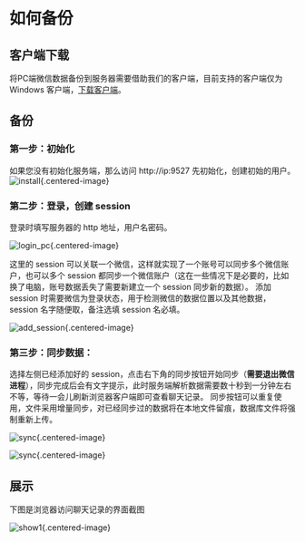 # 如何备份


## 客户端下载

将PC端微信数据备份到服务器需要借助我们的客户端，目前支持的客户端仅为 Windows 客户端，[下载客户端](/download-desktop)。


## 备份


### 第一步：初始化
如果您没有初始化服务端，那么访问 http://ip:9527 先初始化，创建初始的用户。
![install](https://static.raining.top/wechat-cloud-bak/org-website/install.png){.centered-image}

### 第二步：登录，创建 session
登录时填写服务器的 http 地址，用户名密码。

![login_pc](https://static.raining.top/wechat-cloud-bak/org-website/login_pc.png){.centered-image}

这里的 session 可以关联一个微信，这样就实现了一个账号可以同步多个微信账户，也可以多个 session 都同步一个微信账户（这在一些情况下是必要的，比如换了电脑，账号数据丢失了需要新建立一个 session 同步新的数据）。
添加 session 时需要微信为登录状态，用于检测微信的数据位置以及其他数据，session 名字随便取，备注选填 session 名必填。 

![add_session](https://static.raining.top/wechat-cloud-bak/org-website/add-session.png){.centered-image}


### 第三步：同步数据：

选择左侧已经添加好的 session，点击右下角的同步按钮开始同步（**需要退出微信进程**），同步完成后会有文字提示，此时服务端解析数据需要数十秒到一分钟左右不等，等待一会儿刷新浏览器客户端即可查看聊天记录。
同步按钮可以重复使用，文件采用增量同步，对已经同步过的数据将在本地文件留痕，数据库文件将强制重新上传。

![sync](https://static.raining.top/wechat-cloud-bak/org-website/sync.png){.centered-image}

![sync](https://static.raining.top/wechat-cloud-bak/org-website/sync-end.png){.centered-image}


## 展示

下图是浏览器访问聊天记录的界面截图

![show1](https://static.raining.top/wechat-cloud-bak/org-website/show1.png){.centered-image}


